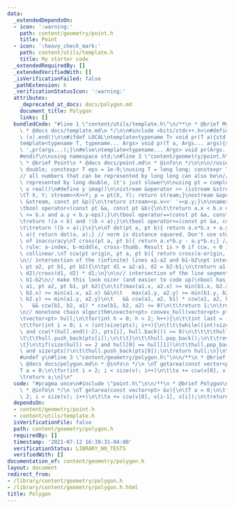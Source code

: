 ```yaml
---
data:
  _extendedDependsOn:
  - icon: ':warning:'
    path: content/geometry/point.h
    title: Point
  - icon: ':heavy_check_mark:'
    path: content/utils/template.h
    title: My starter code
  _extendedRequiredBy: []
  _extendedVerifiedWith: []
  _isVerificationFailed: false
  _pathExtension: h
  _verificationStatusIcon: ':warning:'
  attributes:
    _deprecated_at_docs: docs/polygon.md
    document_title: Polygon
    links: []
  bundledCode: "#line 1 \"content/utils/template.h\"\n/**\n * @brief My starter code\n\
    \ * @docs docs/template.md\n */\n\n#include <bits/stdc++.h>\n#define all(x) (x).begin(),\
    \ (x).end()\n\n#ifdef LOCAL\ntemplate<typename T> void pr(T a){std::cerr<<a<<std::endl;}\n\
    template<typename T, typename... Args> void pr(T a, Args... args){std::cerr<<a<<'\
    \ ',pr(args...);}\n#else\ntemplate<typename... Args> void pr(Args... args){}\n\
    #endif\n\nusing namespace std;\n#line 3 \"content/geometry/point.h\"\n\n/**\n\
    \ * @brief Point\n * @docs docs/point.md\n * @info\n */\n\n\n//using T = long\
    \ double; constexpr T eps = 1e-9;\nusing T = long long; constexpr T eps = 0;\n\
    // all numbers that can be represented by long long can also be\n// accurately\
    \ represented by long double, it's just slower\n\nusing pt = complex<T>;\n#define\
    \ x real()\n#define y imag()\n\nistream &operator >> (istream &stream, pt &p){\n\
    \tT X, Y; stream>>X>>Y; p = pt(X, Y); return stream;}\nostream &operator << (ostream\
    \ &stream, const pt &p){\n\treturn stream<<p.x<<' '<<p.y;}\n\nnamespace std{\n\
    \tbool operator<(const pt &a, const pt &b){\n\t\treturn a.x < b.x or (a.x-eps\
    \ <= b.x and a.y < b.y-eps);}\n\tbool operator==(const pt &a, const pt &b){\n\t\
    \treturn !(a < b) and !(b < a);}\n\tbool operator<=(const pt &a, const pt &b){\n\
    \t\treturn !(b < a);}\n}\n\nT dot(pt a, pt b){ return a.x*b.x + a.y*b.y;}\nT norm(pt\
    \ a){ return dot(a, a);} // norm is distance squared. Don't use std::norm because\
    \ of inaccuracy\nT cross(pt a, pt b){ return a.x*b.y - a.y*b.x;} // right hand\
    \ rule: a-index, b-middle, cross-thumb. Result is > 0 if ccw, < 0 if cw, 0 if\
    \ collinear.\nT ccw(pt origin, pt a, pt b){ return cross(a-origin, b-origin);}\n\
    \n// intersection of the (infinite) lines a1-a2 and b1-b2\npt intersect(pt a1,\
    \ pt a2, pt b1, pt b2){\n\tpt d1 = a2-a1, d2 = b2-b1;\n\treturn a1 + cross(b1-a1,\
    \ d2)/cross(d1, d2) * d1;\n}\n\n// intersection of the line segments a1-a2 and\
    \ b1-b2\n// make this look nicer (and easier to code up)\nbool has_intersect(pt\
    \ a1, pt a2, pt b1, pt b2){\n\tif(max(a1.x, a2.x) >= min(b1.x, b2.x) && max(b1.x,\
    \ b2.x) >= min(a1.x, a2.x) &&\n\t   max(a1.y, a2.y) >= min(b1.y, b2.y) && max(b1.y,\
    \ b2.y) >= min(a1.y, a2.y)\n\t   && ccw(a1, a2, b1) * ccw(a1, a2, b2) <= 0\n\t\
    \   && ccw(b1, b2, a1) * ccw(b1, b2, a2) <= 0)\n\t\treturn 1;\n\treturn 0;\n}\n\
    \n// monotone chain algorithm\nvector<pt> convex_hull(vector<pt> pts){\n\tsort(all(pts));\n\
    \tvector<pt> hull;\n\tfor(int h = 0; h < 2; h++){\n\t\tint last = (int)size(hull);\n\
    \t\tfor(int i = 0; i < (int)size(pts); i++){\n\t\t\twhile((int)size(hull) >= last+2\
    \ and ccw(*(hull.end()-2), pts[i], hull.back()) >= 0)\n\t\t\t\thull.pop_back();\n\
    \t\t\thull.push_back(pts[i]);\n\t\t}\n\t\thull.pop_back();\n\t\treverse(all(pts));\n\
    \t}\n\tif(size(hull) == 2 and hull[0] == hull[1])\n\t\thull.pop_back();\n\tif(!size(hull)\
    \ and size(pts))\n\t\thull.push_back(pts[0]);\n\treturn hull;\n}\n\n\n#undef x\n\
    #undef y\n#line 3 \"content/geometry/polygon.h\"\n\n/**\n * @brief Polygon\n *\
    \ @docs docs/polygon.md\n * @info\n */\n \nT getarea(const vector<pt> &v){\n\t\
    T a = 0;\n\tfor(int i = 2; i < size(v); i++)\n\t\ta += ccw(v[0], v[i-1], v[i]);\n\
    \treturn a;\n}\n"
  code: "#pragma once\n#include \"point.h\"\n\n/**\n * @brief Polygon\n * @docs docs/polygon.md\n\
    \ * @info\n */\n \nT getarea(const vector<pt> &v){\n\tT a = 0;\n\tfor(int i =\
    \ 2; i < size(v); i++)\n\t\ta += ccw(v[0], v[i-1], v[i]);\n\treturn a;\n}"
  dependsOn:
  - content/geometry/point.h
  - content/utils/template.h
  isVerificationFile: false
  path: content/geometry/polygon.h
  requiredBy: []
  timestamp: '2021-07-12 16:39:31-04:00'
  verificationStatus: LIBRARY_NO_TESTS
  verifiedWith: []
documentation_of: content/geometry/polygon.h
layout: document
redirect_from:
- /library/content/geometry/polygon.h
- /library/content/geometry/polygon.h.html
title: Polygon
---
```


